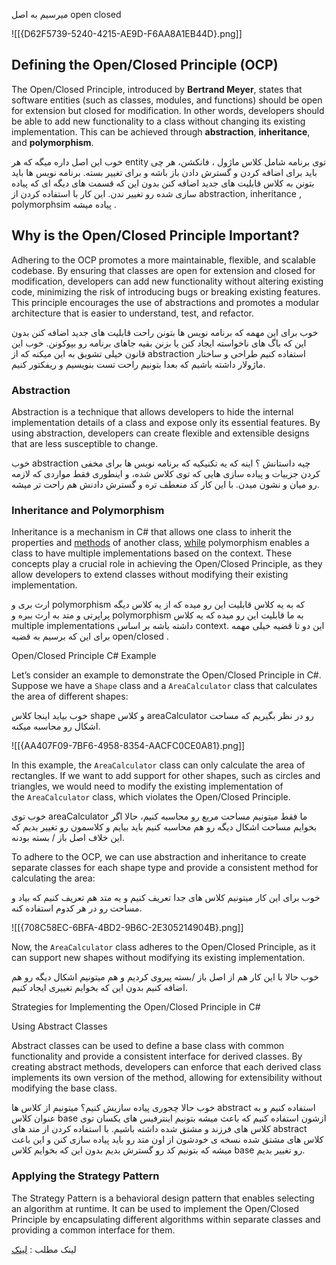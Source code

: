 میرسیم به اصل open closed

![[{D62F5739-5240-4215-AE9D-F6AA8A1EB44D}.png]]

## Defining the Open/Closed Principle (OCP)

The Open/Closed Principle, introduced by **Bertrand Meyer**, states that software entities (such as classes, modules, and functions) should be open for extension but closed for modification. In other words, developers should be able to add new functionality to a class without changing its existing implementation. This can be achieved through **abstraction**, **inheritance**, and **polymorphism**.

خوب این اصل داره میگه که هر entity توی برنامه شامل کلاس ماژول ، فانکشن، هر چی باید برای اضافه کردن و گسترش دادن باز باشه و برای تغییر بسته. برنامه نویس ها باید بتونن به کلاس قابلیت های جدید اضافه کنن بدون این که قسمت های دیگه ای که پیاده سازی شده رو تغییر ندن. این کار با استفاده کردن از abstraction, inheritance , polymorphsim پیاده میشه .

## Why is the Open/Closed Principle Important?

Adhering to the OCP promotes a more maintainable, flexible, and scalable codebase. By ensuring that classes are open for extension and closed for modification, developers can add new functionality without altering existing code, minimizing the risk of introducing bugs or breaking existing features. This principle encourages the use of abstractions and promotes a modular architecture that is easier to understand, test, and refactor.

خوب برای این مهمه که برنامه نویس ها بتونن راحت قابلیت های جدید اضافه کنن بدون این که باگ های ناخواسته ایجاد کنن یا بزنن بقیه جاهای برنامه رو بپوکونن. خوب این قانون خیلی تشویق به این میکنه که از abstraction استفاده کنیم طراحی و ساختار ماژولار داشته باشیم که بعدا بتونیم راحت تست بنویسیم و ریفکتور کنیم.

### Abstraction

Abstraction is a technique that allows developers to hide the internal implementation details of a class and expose only its essential features. By using abstraction, developers can create flexible and extensible designs that are less susceptible to change.

خوب abstraction چیه داستانش ؟ اینه که یه تکنیکیه که برنامه نویس ها برای مخفی کردن جزییات و پیاده سازی هایی که توی کلاس شده، و اینطوری فقط مواردی که لازمه رو میان و نشون میدن. با این کار کد منعطف تره و گسترش دادنش هم راحت تر میشه.

### Inheritance and Polymorphism

Inheritance is a mechanism in C# that allows one class to inherit the properties and [methods](https://l.vrgl.ir/r?ad=1&l=https%3A%2F%2Fwww.bytehide.com%2Fblog%2Fmethod-usage-csharp&si=k8meyxh01uli&st=post&k=ksNBExPitaW8EE%2BiV1op0l126Y9JNnJtas9QAZys6Ps%3D) of another class, [while](https://l.vrgl.ir/r?ad=1&l=https%3A%2F%2Fwww.bytehide.com%2Fblog%2Fwhile-loop-csharp&si=k8meyxh01uli&st=post&k=5vq7LpmsOwE3LQyqRJkuEXho7dqxv%2BviCmSX59DQjT0%3D) polymorphism enables a class to have multiple implementations based on the context. These concepts play a crucial role in achieving the Open/Closed Principle, as they allow developers to extend classes without modifying their existing implementation.

ارث بری و polymorphism که به یه کلاس قابلیت این رو میده که از یه کلاس دیگه پراپرتی و متد به ارث ببره و polymorphism به ما قابلیت این رو میده که یه کلاس multiple implementations داشته باشه بر اساس context. این دو تا قضیه خیلی مهمه برای این که برسیم به قضیه open/closed .

Open/Closed Principle C# Example

Let’s consider an example to demonstrate the Open/Closed Principle in C#. Suppose we have a `Shape` class and a `AreaCalculator` class that calculates the area of different shapes:

خوب بیاید اینجا کلاس shape و کلاس areaCalculator رو در نظر بگیریم که مساحت اشکال رو محاسبه میکنه.

![[{AA407F09-7BF6-4958-8354-AACFC0CE0A81}.png]]

In this example, the `AreaCalculator` class can only calculate the area of rectangles. If we want to add support for other shapes, such as circles and triangles, we would need to modify the existing implementation of the `AreaCalculator` class, which violates the Open/Closed Principle.

خوب توی areaCalculator ما فقط میتونیم مساحت مربع رو محاسبه کنیم، حالا اگر بخوایم مساحت اشکال دیگه رو هم محاسبه کنیم باید بیایم و کلاسمون رو تغییر بدیم که این خلاف اصل باز / بسته بودنه.

To adhere to the OCP, we can use abstraction and inheritance to create separate classes for each shape type and provide a consistent method for calculating the area:

خوب برای این کار میتونیم کلاس های جدا تعریف کنیم و یه متد هم تعریف کنیم که بیاد و مساحت رو در هر کدوم استفاده کنه.

![[{708C58EC-6BFA-4BD2-9B6C-2E305214904B}.png]]

Now, the `AreaCalculator` class adheres to the Open/Closed Principle, as it can support new shapes without modifying its existing implementation.

خوب حالا با این کار هم از اصل باز /بسته پیروی کردیم و هم میتونیم اشکال دیگه رو هم اضافه کنیم بدون این که بخوایم تغییری ایجاد کنیم.

Strategies for Implementing the Open/Closed Principle in C#

Using Abstract Classes

Abstract classes can be used to define a base class with common functionality and provide a consistent interface for derived classes. By creating abstract methods, developers can enforce that each derived class implements its own version of the method, allowing for extensibility without modifying the base class.

خوب حالا چجوری پیاده سازیش کنیم؟ میتونیم از کلاس ها abstract استفاده کنیم و به عنوان کلاس base ازشون استفاده کنیم که باعث میشه بتونیم اینترفیس های یکسان توی کلاس های فرزند و مشتق شده داشته باشیم. با استفاده کردن از متد های abstract کلاس های مشتق شده نسخه ی خودشون از اون متد رو باید پیاده سازی کنن و این باعث میشه که بتونیم کد رو گسترش بدیم بدون این که بخوایم کلاس base رو تغییر بدیم.

### Applying the Strategy Pattern

The Strategy Pattern is a behavioral design pattern that enables selecting an algorithm at runtime. It can be used to implement the Open/Closed Principle by encapsulating different algorithms within separate classes and providing a common interface for them.

لینک مطلب : [لینک](https://l.vrgl.ir/r?ad=1&l=https%3A%2F%2Fwww.bytehide.com%2Fblog%2Fopen-closed-principle-in-csharp-solid-principles&si=k8meyxh01uli&st=post&k=mDXZYoPixmVbQ3ZvwDI6WRKOrzQ4t5sG%2FRLJQFZ4ASE%3D)